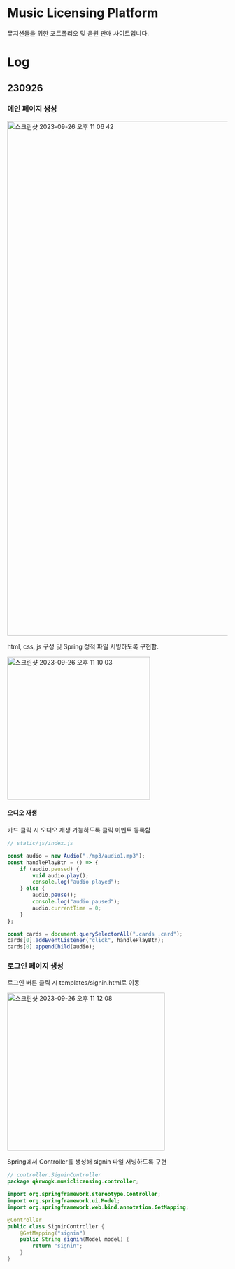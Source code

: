 # Music Licensing Platform

뮤지션들을 위한 포트폴리오 및 음원 판매 사이트입니다.

# Log

## 230926

### 메인 페이지 생성

<img width="1173" alt="스크린샷 2023-09-26 오후 11 06 42" src="https://user-images.githubusercontent.com/138586629/270684235-47f2aa57-d642-4b11-9ace-4bd028d78e8d.png">

html, css, js 구성 및 Spring 정적 파일 서빙하도록 구현함.

<img width="326" alt="스크린샷 2023-09-26 오후 11 10 03" src="https://user-images.githubusercontent.com/138586629/270684612-28fa6f23-02b3-4053-ae83-83c90bf37c31.png">

#### 오디오 재생

카드 클릭 시 오디오 재생 가능하도록 클릭 이벤트 등록함

```javascript
// static/js/index.js

const audio = new Audio("./mp3/audio1.mp3");
const handlePlayBtn = () => {
    if (audio.paused) {
        void audio.play();
        console.log("audio played");
    } else {
        audio.pause();
        console.log("audio paused");
        audio.currentTime = 0;
    }
};

const cards = document.querySelectorAll(".cards .card");
cards[0].addEventListener("click", handlePlayBtn);
cards[0].appendChild(audio);
```

### 로그인 페이지 생성

로그인 버튼 클릭 시 templates/signin.html로 이동

<img width="360" alt="스크린샷 2023-09-26 오후 11 12 08" src="https://user-images.githubusercontent.com/138586629/270685324-4f625643-4623-4265-9090-740ceb9a1379.png">

Spring에서 Controller를 생성해 signin 파일 서빙하도록 구현

```java
// controller.SigninController
package qkrwogk.musiclicensing.controller;

import org.springframework.stereotype.Controller;
import org.springframework.ui.Model;
import org.springframework.web.bind.annotation.GetMapping;

@Controller
public class SigninController {
    @GetMapping("signin")
    public String signin(Model model) {
        return "signin";
    }
}
```



